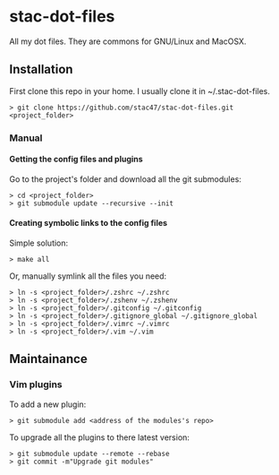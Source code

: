 stac-dot-files
==============

All my dot files. They are commons for GNU/Linux and MacOSX.

Installation
------------

First clone this repo in your home. I usually clone it in ~/.stac-dot-files.

```
> git clone https://github.com/stac47/stac-dot-files.git <project_folder>
```

### Manual

#### Getting the config files and plugins

Go to the project's folder and download all the git submodules:

```
> cd <project_folder>
> git submodule update --recursive --init
```

#### Creating symbolic links to the config files

Simple solution:

```
> make all
```

Or, manually symlink all the files you need:

```
> ln -s <project_folder>/.zshrc ~/.zshrc
> ln -s <project_folder>/.zshenv ~/.zshenv
> ln -s <project_folder>/.gitconfig ~/.gitconfig
> ln -s <project_folder>/.gitignore_global ~/.gitignore_global
> ln -s <project_folder>/.vimrc ~/.vimrc
> ln -s <project_folder>/.vim ~/.vim
```

Maintainance
------------

### Vim plugins

To add a new plugin:

```
> git submodule add <address of the modules's repo>
```

To upgrade all the plugins to there latest version:

```
> git submodule update --remote --rebase
> git commit -m"Upgrade git modules"
```
